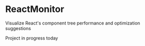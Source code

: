 # ReactMonitor
Visualize React's component tree performance and optimization suggestions

Project in progress today
